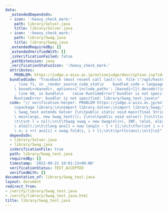```yaml
---
data:
  _extendedDependsOn:
  - icon: ':heavy_check_mark:'
    path: library/Solver.java
    title: library/Solver.java
  - icon: ':heavy_check_mark:'
    path: library/Swag.java
    title: library/Swag.java
  _extendedRequiredBy: []
  _extendedVerifiedWith: []
  _isVerificationFailed: false
  _pathExtension: java
  _verificationStatusIcon: ':heavy_check_mark:'
  attributes:
    PROBLEM: https://judge.u-aizu.ac.jp/onlinejudge/description.jsp?id=DSL_3_D
  bundledCode: "Traceback (most recent call last):\n  File \"/opt/hostedtoolcache/Python/3.10.7/x64/lib/python3.10/site-packages/onlinejudge_verify/documentation/build.py\"\
    , line 71, in _render_source_code_stat\n    bundled_code = language.bundle(stat.path,\
    \ basedir=basedir, options={'include_paths': [basedir]}).decode()\n  File \"/opt/hostedtoolcache/Python/3.10.7/x64/lib/python3.10/site-packages/onlinejudge_verify/languages/user_defined.py\"\
    , line 68, in bundle\n    raise RuntimeError('bundler is not specified: {}'.format(str(path)))\n\
    RuntimeError: bundler is not specified: library/Swag_test.java\n"
  code: "// verification-helper: PROBLEM https://judge.u-aizu.ac.jp/onlinejudge/description.jsp?id=DSL_3_D\n\
    \npackage library;\n\nimport library.Solver;\nimport library.Swag;\n\npublic class\
    \ Swag_test extends Solver {\n\tpublic static void main(final String[] args) {\
    \ main(args, new Swag_test()); }\n\n\tpublic void solve() {\n\t\tint n = ni();\n\
    \t\tint l = ni();\n\t\tSwag swag = new Swag(nl(n), INF, (ele1, ele2) -> min(ele1,\
    \ ele2));\n\t\tlong ans[] = new long[n - l + 1];\n\t\tfor(int i = 0; i + l <=\
    \ n; i ++) ans[i] = swag.fold(i, i + l);\n\t\tprtln(ans);\n\t}\n}"
  dependsOn:
  - library/Solver.java
  - library/Swag.java
  isVerificationFile: true
  path: library/Swag_test.java
  requiredBy: []
  timestamp: '2022-09-21 19:01:13+09:00'
  verificationStatus: TEST_ACCEPTED
  verifiedWith: []
documentation_of: library/Swag_test.java
layout: document
redirect_from:
- /verify/library/Swag_test.java
- /verify/library/Swag_test.java.html
title: library/Swag_test.java
---
```

